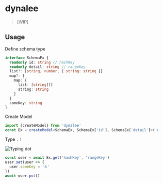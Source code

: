 # dynalee

> [WIP]

## Usage

Define schema type
```typescript
interface SchemaEx {
  readonly id: string // hashKey
  readonly detail: string // rangeKey
  list?: [string, number, { string: string }]
  map?: {
    map: {
      list: [string[]]
      string: string
    }
  }
  someKey: string
}
```

Create Model
```typescript
import {createModel} from 'dynalee'
const Ex = createModel<SchemaEx, SchemaEx['id'], SchemaEx['detail']>('dynalee', 'id', 'detail')
```

Type `.` !

![Typing dot]()


```typescript
const user = await Ex.get('hashKey', 'rangeKey')
user.set(user => {
  user.someKey = '⛵️'
})
await user.put()
```

